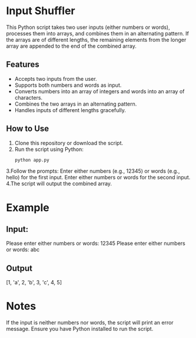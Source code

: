# Input Shuffler

This Python script takes two user inputs (either numbers or words), processes them into arrays, and combines them in an alternating pattern. If the arrays are of different lengths, the remaining elements from the longer array are appended to the end of the combined array.

## Features

- Accepts two inputs from the user.
- Supports both numbers and words as input.
- Converts numbers into an array of integers and words into an array of characters.
- Combines the two arrays in an alternating pattern.
- Handles inputs of different lengths gracefully.

## How to Use

1. Clone this repository or download the script.
2. Run the script using Python:
   ```sh
   python app.py
3.Follow the prompts:
  Enter either numbers (e.g., 12345) or words (e.g., hello) for the first input.
  Enter either numbers or words for the second input.
4.The script will output the combined array.

# Example
## Input:
Please enter either numbers or words: 12345
Please enter either numbers or words: abc

## Output
[1, 'a', 2, 'b', 3, 'c', 4, 5]

# Notes
 If the input is neither numbers nor words, the script will print an error message.
 Ensure you have Python installed to run the script.